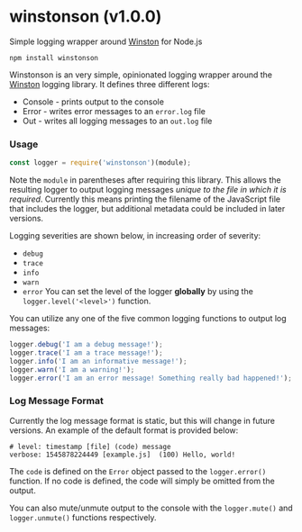 # winstonson (v1.0.0)
Simple logging wrapper around [Winston](https://www.npmjs.com/package/winston) for Node.js

```text
npm install winstonson
```

Winstonson is an very simple, opinionated logging wrapper around the [Winston](https://www.npmjs.com/package/winston) logging library. It defines three different logs:
- Console - prints output to the console
- Error - writes error messages to an `error.log` file
- Out - writes all logging messages to an `out.log` file

### Usage

```js
const logger = require('winstonson')(module);
```

Note the `module` in parentheses after requiring this library. This allows the resulting logger to output logging messages *unique to the file in which it is required*. Currently this means printing the filename of the  JavaScript file that includes the logger, but additional metadata could be included in later versions.

Logging severities are shown below, in increasing order of severity:
- `debug`
- `trace`
- `info`
- `warn`
- `error`
You can set the level of the logger **globally** by using the `logger.level('<level>')` function.


You can utilize any one of the five common logging functions to output log messages:

```js
logger.debug('I am a debug message!');
logger.trace('I am a trace message!');
logger.info('I am an informative message!');
logger.warn('I am a warning!');
logger.error('I am an error message! Something really bad happened!');
```

### Log Message Format
Currently the log message format is static, but this will change in future versions. An example of the default format is provided below:

```text
# level: timestamp [file] (code) message
verbose: 1545878224449 [example.js]  (100) Hello, world!
```

The `code` is defined on the `Error` object passed to the `logger.error()` function. If no code is defined, the code will simply be omitted from the output.

You can also mute/unmute output to the console with the `logger.mute()` and `logger.unmute()` functions respectively.
